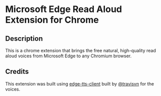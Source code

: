 # Microsoft Edge Read Aloud Extension for Chrome

## Description
This is a chrome extension that brings the free natural, high-quality read aloud voices from Microsoft Edge to any Chromium browser. 

## Credits
This extension was built using [edge-tts-client](https://github.com/travisvn/edge-tts-client) built by [@travisvn](https://github.com/travisvn) for the voices.
